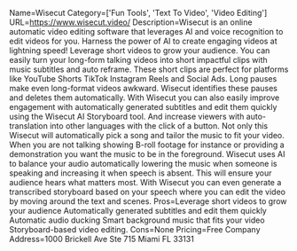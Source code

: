 Name=Wisecut
Category=['Fun Tools', 'Text To Video', 'Video Editing']
URL=https://www.wisecut.video/
Description=Wisecut is an online automatic video editing software that leverages AI and voice recognition to edit videos for you. Harness the power of AI to create engaging videos at lightning speed! Leverage short videos to grow your audience. You can easily turn your long-form talking videos into short impactful clips with music subtitles and auto reframe. These short clips are perfect for platforms like YouTube Shorts TikTok Instagram Reels and Social Ads. Long pauses make even long-format videos awkward. Wisecut identifies these pauses and deletes them automatically. With Wisecut you can also easily improve engagement with automatically generated subtitles and edit them quickly using the Wisecut AI Storyboard tool. And increase viewers with auto-translation into other languages with the click of a button. Not only this Wisecut will automatically pick a song and tailor the music to fit your video. When you are not talking showing B-roll footage for instance or providing a demonstration you want the music to be in the foreground. Wisecut uses AI to balance your audio automatically lowering the music when someone is speaking and increasing it when speech is absent. This will ensure your audience hears what matters most. With Wisecut you can even generate a transcribed storyboard based on your speech where you can edit the video by moving around the text and scenes.
Pros=Leverage short videos to grow your audience Automatically generated subtitles and edit them quickly Automatic audio ducking Smart background music that fits your video Storyboard-based video editing.
Cons=None
Pricing=Free
Company Address=1000 Brickell Ave Ste 715 Miami FL 33131
